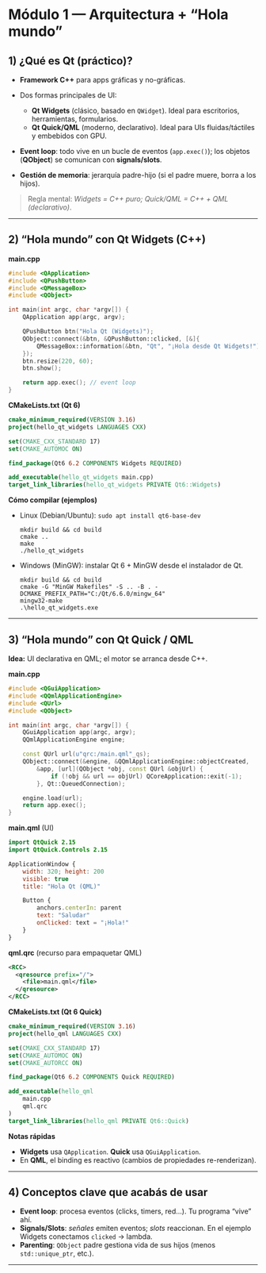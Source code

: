 
# Módulo 1 — Arquitectura + “Hola mundo”

## 1) ¿Qué es Qt (práctico)?

* **Framework C++** para apps gráficas y no-gráficas.
* Dos formas principales de UI:

  * **Qt Widgets** (clásico, basado en `QWidget`). Ideal para escritorios, herramientas, formularios.
  * **Qt Quick/QML** (moderno, declarativo). Ideal para UIs fluidas/táctiles y embebidos con GPU.
* **Event loop**: todo vive en un bucle de eventos (`app.exec()`); los objetos (**QObject**) se comunican con **signals/slots**.
* **Gestión de memoria**: jerarquía padre-hijo (si el padre muere, borra a los hijos).

> Regla mental: *Widgets = C++ puro; Quick/QML = C++ + QML (declarativo)*.

---

## 2) “Hola mundo” con **Qt Widgets** (C++)

**main.cpp**

```cpp
#include <QApplication>
#include <QPushButton>
#include <QMessageBox>
#include <QObject>

int main(int argc, char *argv[]) {
    QApplication app(argc, argv);

    QPushButton btn("Hola Qt (Widgets)");
    QObject::connect(&btn, &QPushButton::clicked, [&]{
        QMessageBox::information(&btn, "Qt", "¡Hola desde Qt Widgets!");
    });
    btn.resize(220, 60);
    btn.show();

    return app.exec(); // event loop
}
```

**CMakeLists.txt (Qt 6)**

```cmake
cmake_minimum_required(VERSION 3.16)
project(hello_qt_widgets LANGUAGES CXX)

set(CMAKE_CXX_STANDARD 17)
set(CMAKE_AUTOMOC ON)

find_package(Qt6 6.2 COMPONENTS Widgets REQUIRED)

add_executable(hello_qt_widgets main.cpp)
target_link_libraries(hello_qt_widgets PRIVATE Qt6::Widgets)
```

**Cómo compilar (ejemplos)**

* Linux (Debian/Ubuntu): `sudo apt install qt6-base-dev`

  ```
  mkdir build && cd build
  cmake ..
  make
  ./hello_qt_widgets
  ```
* Windows (MinGW): instalar Qt 6 + MinGW desde el instalador de Qt.

  ```
  mkdir build && cd build
  cmake -G "MinGW Makefiles" -S .. -B . -DCMAKE_PREFIX_PATH="C:/Qt/6.6.0/mingw_64"
  mingw32-make
  .\hello_qt_widgets.exe
  ```

---

## 3) “Hola mundo” con **Qt Quick / QML**

**Idea:** UI declarativa en QML; el motor se arranca desde C++.

**main.cpp**

```cpp
#include <QGuiApplication>
#include <QQmlApplicationEngine>
#include <QUrl>
#include <QObject>

int main(int argc, char *argv[]) {
    QGuiApplication app(argc, argv);
    QQmlApplicationEngine engine;

    const QUrl url(u"qrc:/main.qml"_qs);
    QObject::connect(&engine, &QQmlApplicationEngine::objectCreated,
        &app, [url](QObject *obj, const QUrl &objUrl) {
            if (!obj && url == objUrl) QCoreApplication::exit(-1);
        }, Qt::QueuedConnection);

    engine.load(url);
    return app.exec();
}
```

**main.qml** (UI)

```qml
import QtQuick 2.15
import QtQuick.Controls 2.15

ApplicationWindow {
    width: 320; height: 200
    visible: true
    title: "Hola Qt (QML)"

    Button {
        anchors.centerIn: parent
        text: "Saludar"
        onClicked: text = "¡Hola!"
    }
}
```

**qml.qrc** (recurso para empaquetar QML)

```xml
<RCC>
  <qresource prefix="/">
    <file>main.qml</file>
  </qresource>
</RCC>
```

**CMakeLists.txt (Qt 6 Quick)**

```cmake
cmake_minimum_required(VERSION 3.16)
project(hello_qml LANGUAGES CXX)

set(CMAKE_CXX_STANDARD 17)
set(CMAKE_AUTOMOC ON)
set(CMAKE_AUTORCC ON)

find_package(Qt6 6.2 COMPONENTS Quick REQUIRED)

add_executable(hello_qml
    main.cpp
    qml.qrc
)
target_link_libraries(hello_qml PRIVATE Qt6::Quick)
```

**Notas rápidas**

* **Widgets** usa `QApplication`. **Quick** usa `QGuiApplication`.
* En **QML**, el binding es reactivo (cambios de propiedades re-renderizan).

---

## 4) Conceptos clave que acabás de usar

* **Event loop**: procesa eventos (clicks, timers, red…). Tu programa “vive” ahí.
* **Signals/Slots**: *señales* emiten eventos; *slots* reaccionan. En el ejemplo Widgets conectamos `clicked` → lambda.
* **Parenting**: `QObject` padre gestiona vida de sus hijos (menos `std::unique_ptr`, etc.).

---

